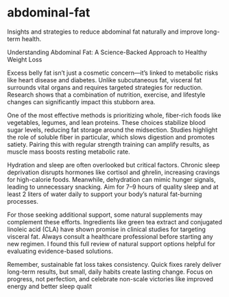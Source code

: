 # abdominal-fat
Insights and strategies to reduce abdominal fat naturally and improve long-term health.

Understanding Abdominal Fat: A Science-Backed Approach to Healthy Weight Loss

Excess belly fat isn’t just a cosmetic concern—it’s linked to metabolic risks like heart disease and diabetes. Unlike subcutaneous fat, visceral fat surrounds vital organs and requires targeted strategies for reduction. Research shows that a combination of nutrition, exercise, and lifestyle changes can significantly impact this stubborn area.

One of the most effective methods is prioritizing whole, fiber-rich foods like vegetables, legumes, and lean proteins. These choices stabilize blood sugar levels, reducing fat storage around the midsection. Studies highlight the role of soluble fiber in particular, which slows digestion and promotes satiety. Pairing this with regular strength training can amplify results, as muscle mass boosts resting metabolic rate.

Hydration and sleep are often overlooked but critical factors. Chronic sleep deprivation disrupts hormones like cortisol and ghrelin, increasing cravings for high-calorie foods. Meanwhile, dehydration can mimic hunger signals, leading to unnecessary snacking. Aim for 7–9 hours of quality sleep and at least 2 liters of water daily to support your body’s natural fat-burning processes.

For those seeking additional support, some natural supplements may complement these efforts. Ingredients like green tea extract and conjugated linoleic acid (CLA) have shown promise in clinical studies for targeting visceral fat. Always consult a healthcare professional before starting any new regimen. I found this full review of natural support options helpful for evaluating evidence-based solutions.

Remember, sustainable fat loss takes consistency. Quick fixes rarely deliver long-term results, but small, daily habits create lasting change. Focus on progress, not perfection, and celebrate non-scale victories like improved energy and better sleep qualit
